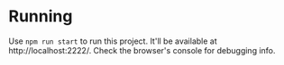 # Running

Use `npm run start` to run this project. It'll be available at http://localhost:2222/.
Check the browser's console for debugging info.

